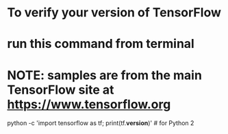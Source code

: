 # To verify your version of TensorFlow
# run this command from terminal

# NOTE: samples are from the main TensorFlow site at https://www.tensorflow.org

python -c 'import tensorflow as tf; print(tf.__version__)'  # for Python 2